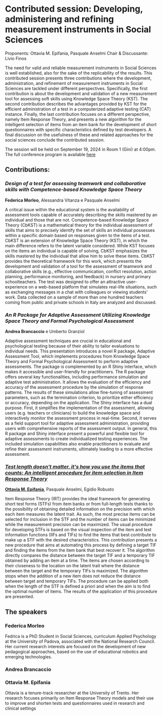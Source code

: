 # Contributed session: Developing, administering and refining measurement instruments in Social Sciences
Proponents: Ottavia M. Epifania, Pasquale Anselmi
Chair & Discussante: Livio Finos

The need for valid and reliable measurement instruments in Social Sciences is well established, also for the sake of the replicability of the results. This contributed session presents three contributions where the development, administration, and refinement of measurement instruments in Social Sciences are tackled under different perspectives. Specifically, the first contribution is about the development and validation of a new measurement tool for assessing soft skills using Knowledge Space Theory (KST). The second contribution describes the advantages provided by KST for the efficient administration of a test in a computerized adaptive testing (CAT) instance. Finally, the last contribution focuses on a different perspective, namely Item Response Theory, and presents a new algorithm for the intelligent selection of items from an item bank for the development of short questionnaires with specific characteristics defined by test developers. A final discussion on the usefulness of these and related approaches for the social sciences conclude the contributed session. 

The session will be held on September 19, 2024 in Room 1 (Gini) at 4:00pm. The full conference program is available [here](https://cess2022.dss.uniroma1.it/event/10/attachments/118/413/PROGRAMME%20ASA2024%20CONFERENCE%20ver%202%2009rev.pdf)

## Contributions: 

### *Design of a test for assessing teamwork and collaborative skills with Competence-based Knowledge Space Theory*

**Federica Morleo**, Alessandra Vitanza e Pasquale Anselmi 

A critical issue within the educational system is the availability of assessment tools capable of accurately describing the skills mastered by an individual and those that are not. Competence-based Knowledge Space Theory (CbKST) is a mathematical theory for the individual assessment of skills that aims to precisely identify the set of skills an individual possesses within a specific domain based on responses given to the items of a test. CbKST is an extension of Knowledge Space Theory (KST), in which the main difference refers to the latent variable considered. While KST focuses on the items an individual is capable of solving, CbKST emphasizes the skills mastered by the individual that allow him to solve these items. CbKST provides the theoretical framework for this work, which presents the development and validation of a tool for the assessment of teamwork and collaborative skills (e.g., effective communication, conflict resolution, action planning, performance monitoring, and feedback) in nursery and primary schoolteachers. The test was designed to offer an attractive user-experience on a web-based platform that simulates real-life situations, such as exchanging messages in a chat with colleagues or viewing students’ work. Data collected on a sample of more than one hundred teachers coming from public and private schools in Italy are analyzed and discussed.

### *An R Package for Adaptive Assessment Utilizing Knowledge Space Theory and Formal Psychological Assessment* 

**Andrea Brancaccio** e Umberto Granziol 


Adaptive assessment techniques are crucial in educational and psychological testing because of their ability to tailor evaluations to individual needs. This presentation introduces a novel R package, Adaptive Assessment Tool, which implements procedures from Knowledge Space Theory and Formal Psychological Assessment to perform adaptive assessments. The package is complemented by an R Shiny interface, which makes it accessible and user-friendly for practitioners.
The R package offers several key functionalities, including performance simulation and adaptive test administration. It allows the evaluation of the efficiency and accuracy of the assessment procedure by the simulation of response patterns. The results of these simulations allow fine-tuning of assessment parameters, such as the termination criterion, to prioritize either efficiency or accuracy, depending on the application.
The Shiny interface has a dual purpose. First, it simplifies the implementation of the assessment, allowing users (e.g. teachers or clinicians) to build the knowledge space and interactively monitor the assessment process in real-time. Second, it serves as a field support tool for adaptive assessment administration, providing users with comprehensive reports of the assessment output.
In general, this R package and Shiny interface present a powerful and flexible tool for adaptive assessments to create individualized testing experiences. The included simulation capabilities also enable practitioners to evaluate and refine their assessment instruments, ultimately leading to a more effective assessment.


### [*Test length doesn't matter, it's how you use the items that counts: An intelligent procedure for item selection in Item Response Theory*](/epifania/presentazione/ila-asa2024.pdf) 

**[Ottavia M. Epifania](https://ottaviae.github.io/presentations/)**, Pasquale Anselmi, Egidio Robusto
 
Item Response Theory (IRT) provides the ideal framework for generating short test forms (STFs) from item banks or from full-length tests thanks to the possibility of obtaining detailed information on the precision with which each item measures the latent trait. As such, the most precise items can be selected for inclusion in the STF and the number of items can be minimized while the measurement precision can be maximized. The usual procedure for developing STFs is based on the visual inspection of the item and test information functions (IIFs and TIFs) to find the items that best contribute to make up a STF with the desired characteristics. This contribution presents a new procedure that aims at automating this process by defining a target TIF and finding the items from the item bank that best recover it. The algorithm directly compares the distance between the target TIF and a temporary TIF obtained by adding an item at a time. The items are chosen according to their closeness to the location on the latent trait where the distance between the target and the temporary TIFs is maximized. The algorithm stops when the addition of a new item does not reduce the distance between target and temporary TIFs. The procedure can be applied both when the length of the STF is defined a priori and when the aim is to find the optimal number of items. The results of the application of this procedure are presented. 

## The speakers

### Federica Morleo 

Fedrica is a PhD Student in Social Sciences, curriculum Applied Psychology at the University of Padova, associated with the National Research Council. Her current research interests are focused on the development of new pedagogical approaches, based on the use of educational robotics and emerging technologies.

### Andrea Brancaccio

### Ottavia M. Epifania

Ottavia is a tenure-track researcher at the University of Trento. Her research focuses primarily on Item Response Theory models and their use to improve and shorten tests and questionnaires used in research and clinical settings
